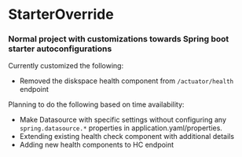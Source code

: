 # StarterOverride
### Normal project with customizations towards Spring boot starter autoconfigurations

Currently customized the following:
  - Removed the diskspace health component from `/actuator/health` endpoint
 
Planning to do the following based on time availability:
  - Make Datasource with specific settings without configuring any `spring.datasource.*` properties in application.yaml/properties.
  - Extending existing health check component with additional details
  - Adding new health components to HC endpoint
